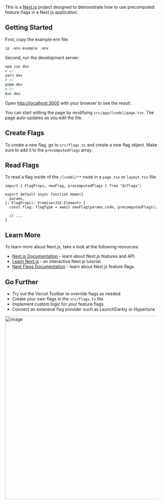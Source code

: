 This is a [Next.js](https://nextjs.org) project designed to demonstrate how to use precomputed feature flags in a Next.js application.

## Getting Started

First, copy the example env file:

```bash
cp .env.example .env
```

Second, run the development server:

```bash
npm run dev
# or
yarn dev
# or
pnpm dev
# or
bun dev
```

Open [http://localhost:3000](http://localhost:3000) with your browser to see the result.

You can start editing the page by modifying `src/app/[code]/page.tsx`. The page auto-updates as you edit the file.

## Create Flags

To create a new flag, go to `src/flags.ts` and create a new flag object. Make sure to add it to the `precomputedFlags` array.

## Read Flags

To read a flag inside of the `/[code]/**` route in a `page.tsx` or `layout.tsx` file:

```tsx
import { FlagProps, newFlag, precomputedFlags } from "@/flags";

export default async function Home({
  params,
}: FlagProps): Promise<JSX.Element> {
  const flag: flagType = await newFlag(params.code, precomputedFlags);

  // ...
}
```

## Learn More

To learn more about Next.js, take a look at the following resources:

- [Next.js Documentation](https://nextjs.org/docs) - learn about Next.js features and API.
- [Learn Next.js](https://nextjs.org/learn) - an interactive Next.js tutorial.
- [Next Flags Documentation](https://vercel.com/docs/workflow-collaboration/feature-flags/nextjs-flags-reference) - learn about Next.js feature flags.

## Go Further

- Try out the Vercel Toolbar to override flags as needed
- Create your own flags in the `src/flags.ts` file
- Implement custom logic for your feature flags
- Connect an exteneral flag provider such as LaunchDarkly or Hypertune

<img width="600" alt="image" src="https://github.com/versecafe/next-pregen-flags/assets/147033096/9285acdb-318d-4da9-9d54-847fa9c1ca23">

